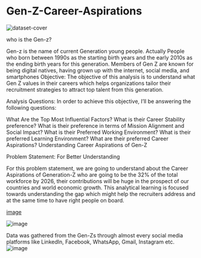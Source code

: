 # Gen-Z-Career-Aspirations

![dataset-cover](https://github.com/Sravanthi-Duddeti/Gen-Z-Career-Aspirations/assets/128029018/56ca27b3-8332-4155-beae-4dde575e9b97)


who is the Gen-z?

Gen-z is the name of current Generation young people. Actually People who born between 1990s as the starting birth years and the early 2010s as the ending birth years for this generation. Members of Gen Z are known for being digital natives, having grown up with the internet, social media, and smartphones
Objective:
The objective of this analysis is to understand what Gen Z values in their careers which helps organizations tailor their recruitment strategies to attract top talent from this generation.

Analysis Questions:
In order to achieve this objective, I’ll be answering the following questions:

What Are the Top Most Influential Factors?
What is their Career Stability preference?
What is their preference in terms of Mission Alignment and Social Impact?
What is their Preferred Working Environment?
What is their preferred Learning Environment?
What are their preferred Career Aspirations?
Understanding Career Aspirations of Gen-Z

Problem Statement: For Better Understanding

For this problem statement, we are going to understand about the Career Aspirations of Generation-Z who are going to be the 32% of the total workforce by 2026, their contributions will be huge in the prospect of our countries and world economic growth. 
This analytical learning is focused towards understanding the gap which might help the recruiters address and at the same time to have right people on board.

[image](https://github.com/Sravanthi-Duddeti/Gen-Z-Career-Aspirations/assets/128029018/05f1787c-de79-46b8-b4d9-8d4f5fc64bd0)

![image](https://github.com/Sravanthi-Duddeti/Gen-Z-Career-Aspirations/assets/128029018/58c0038a-0abc-44c5-a46a-00d6c061369c)

Data was gathered  from the Gen-Zs through almost every social media platforms like LinkedIn, Facebook, WhatsApp, Gmail, Instagram etc.
![image](https://github.com/Sravanthi-Duddeti/Gen-Z-Career-Aspirations/assets/128029018/78ac5a44-5a88-49d3-8656-36c1b0f59c75)






